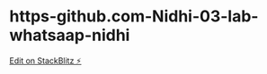 # https-github.com-Nidhi-03-lab-whatsaap-nidhi

[Edit on StackBlitz ⚡️](https://stackblitz.com/edit/stackblitz-starters-amk6up)